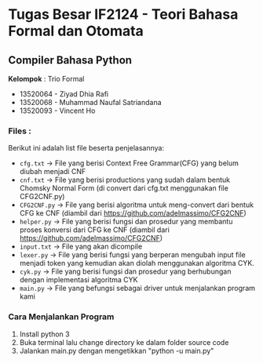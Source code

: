 # Tugas Besar IF2124 - Teori Bahasa Formal dan Otomata
## Compiler Bahasa Python
**Kelompok** : Trio Formal
* 13520064 - Ziyad Dhia Rafi
* 13520068 - Muhammad Naufal Satriandana
* 13520093 - Vincent Ho

### Files :
Berikut ini adalah list file beserta penjelasannya:
* `cfg.txt` -> File yang berisi Context Free Grammar(CFG) yang belum diubah menjadi CNF
* `cnf.txt` -> File yang berisi productions yang sudah dalam bentuk Chomsky Normal Form (di convert dari cfg.txt menggunakan file CFG2CNF.py)
* `CFG2CNF.py` -> File yang berisi algoritma untuk meng-convert dari bentuk CFG ke CNF (diambil dari https://github.com/adelmassimo/CFG2CNF)
* `helper.py` -> File yang berisi fungsi dan prosedur yang membantu proses konversi dari CFG ke CNF (diambil dari https://github.com/adelmassimo/CFG2CNF)
* `input.txt` -> File yang akan dicompile
* `lexer.py` -> File yang berisi fungsi yang berperan mengubah input file menjadi token yang kemudian akan diolah menggunakan algoritma CYK.
* `cyk.py` -> File yang berisi fungsi dan prosedur yang berhubungan dengan implementasi algoritma CYK
* `main.py` -> File yang befungsi sebagai driver untuk menjalankan program kami

### Cara Menjalankan Program
1. Install python 3
2. Buka terminal lalu change directory ke dalam folder source code
3. Jalankan main.py dengan mengetikkan "python -u main.py"
